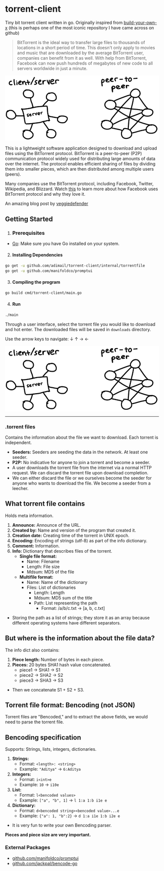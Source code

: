 # torrent-client

Tiny bit torrent client written in go. Originally inspired from [build-your-own-x](https://blog.jse.li/posts/torrent/) (this is perhaps one of the most iconic repository I have came across on github)

> BitTorrent is the ideal way to transfer large files to thousands of locations in a short period of time. This doesn't only apply to movies and music that are downloaded by the average BitTorrent user, companies can benefit from it as well. With help from BitTorrent, Facebook can now push hundreds of megabytes of new code to all servers worldwide in just a minute.

![Client-server-p2p](assets/client-server-p2p.png)

This is a lightweight software application designed to download and upload files using the BitTorrent protocol. BitTorrent is a peer-to-peer (P2P) communication protocol widely used for distributing large amounts of data over the internet. The protocol enables efficient sharing of files by dividing them into smaller pieces, which are then distributed among multiple users (peers).

Many companies use the BitTorrent protocol, including Facebook, Twitter, Wikipedia, and Blizzard. Watch [this](https://torrentfreak.com/facebook-uses-bittorrent-and-they-love-it-100625/) to learn more about how Facebook uses BitTorrent protocol and why they love it.

An amazing blog post by [veggiedefender](https://blog.jse.li/posts/torrent/)

## Getting Started

1. ### Prerequisites

- [Go](https://golang.org/dl/): Make sure you have Go installed on your system.

2. #### Installing Dependencies

```bash
go get -u github.com/adimail/torrent-client/internal/torrentfile
go get -u github.com/manifoldco/promptui
```

3. #### Compiling the program

```bash
go build cmd/torrent-client/main.go
```

4. #### Run

```bash
./main
```

Through a user interface, select the torrent file you would like to download and hot enter. The downloaded files will be saved in `downloads` directory.

Use the arrow keys to navigate: ↓ ↑ → ←

![Client-server-p2p](assets/client-server-p2p.png)

---

### .torrent files

Contains the information about the file we want to download. Each torrent is independent.

- **Seeders:** Seeders are seeding the data in the network. At least one seeder.
- **P2P:** No indicative for anyone to join a torrent and become a seeder.
- A user downloads the torrent file from the internet via a normal HTTP request. We can discard the torrent file upon download completion.
- We can either discard the file or we ourselves become the seeder for anyone who wants to download the file. We become a seeder from a leecher.

## What torrent file contains

Holds meta information.

1. **Announce:** Announce of the URL.
2. **Created by:** Name and version of the program that created it.
3. **Creation date:** Creating time of the torrent in UNIX epoch.
4. **Encoding:** Encoding of strings (utf-8) as part of the info dictionary.
5. **Comment:** Information.
6. **Info:** Dictionary that describes files of the torrent.
   - **Single file format:**
     - Name: Filename
     - Length: File size
     - Mdsum: MD5 of the file
   - **Multifile format:**
     - Name: Name of the dictionary
     - Files: List of dictionaries
       - Length: Length
       - Mdsum: MD5 sum of the title
       - Path: List representing the path
         - Format: /a/b/c.txt -> [a, b, c.txt]

- Storing the path as a list of strings; they store it as an array because different operating systems have different separators.

## But where is the information about the file data?

The info dict also contains:

1. **Piece length:** Number of bytes in each piece.
2. **Pieces:** 20 bytes SHA1 hash value concatenated.
   - piece1 -> SHA1 -> S1
   - piece2 -> SHA2 -> S2
   - piece3 -> SHA3 -> S3

- Then we concatenate S1 + S2 + S3.

## Torrent file format: Bencoding (not JSON)

Torrent files are "Bencoded," and to extract the above fields, we would need to parse the torrent file.

## Bencoding specification

Supports: Strings, lists, integers, dictionaries.

1. **Strings:**
   - Format: `<length>: <string>`
   - Example: `"Aditya"` -> `6:Aditya`
2. **Integers:**
   - Format: `i<int>e`
   - Example: `10` -> `i10e`
3. **List:**
   - Format: `l<bencoded values>`
   - Example: `["a", "b", 1]` -> `l 1:a 1:b i1e e`
4. **Dictionary:**
   - Format: `d<bencoded string><bencoded value>...e`
   - Example: `{"a": 1, "b":2}` -> `d 1:a i1e 1:b i2e e`

- It is very fun to write your own Bencoding parser.

**Pieces and piece size are very important.**

### External Packages

- [github.com/manifoldco/promptui](https://github.com/manifoldco/promptui)
- [github.com/jackpal/bencode-go](https://github.com/jackpal/bencode-go)
